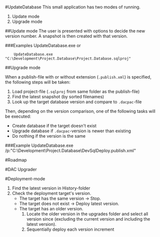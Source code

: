 ﻿#UpdateDatabase
This small application has two modes of running.

1. Update mode
2. Upgrade mode

##Update mode
The user is presented with options to decide the new version number. A snapshot is then created with that version.

###Examples
        UpdateDatabase.exe
or

        UpdateDatabase.exe "C:\Development\Project.Database\Project.Database.sqlproj"

##Upgrade mode



When a publish-file with or without extension (``.publish.xml``) is specified, the following steps will be taken:

1. Load project-file (``.sqlproj`` from same folder as the publish-file)
2. Find the latest snapshot (by sorted filenames)
3. Look up the target database version and compare to ``.dacpac``-file

Then, depending on the version comparison, one of the following tasks will be executed:

- Create database if the target doesn't exist
- Upgrade database if ``.dacpac``-version is newer than existing
- Do nothing if the version is the same

###Example
        UpdateDatabase.exe /p:"C:\Development\Project.Database\DevSqlDeploy.publish.xml"







#Roadmap

#DAC Upgrader

#Deployment-mode
1. Find the latest version in History-folder
2. Check the deployment target's version.
    - The target has the same version -> Stop.
    - The target does not exist -> Deploy latest version.
    - The target has an older version.
        1. Locate the older version in the upgrades folder and select all version since (excluding the current version and including the latest version).
        2. Sequentially deploy each version increment